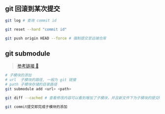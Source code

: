 ## git 回滚到某次提交

```sh
git log # 查询 commit id

git reset --hard "commit id"

git push origin HEAD --force # 强制提交至远端仓库
```

## git submodule

> [参考链接 🔗](git_submodule_wiki.md)

```sh
# 子模块的添加
# url  子模块的路径, 一般为 git 链接
# path 子模块存储的目录路径
git submodule add <url> <path>

git diff --cached # 查看修改内容可以看到增加了子模块，并且新文件下为子模块的提交hash摘要

git commit提交即完成子模块的添加
```